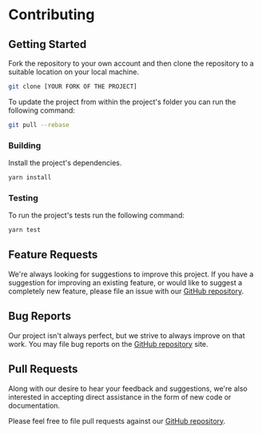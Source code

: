 # Contributing

## Getting Started

Fork the repository to your own account and then clone the repository to a suitable location on your local machine.

```bash
git clone [YOUR FORK OF THE PROJECT]
```

To update the project from within the project's folder you can run the following command:

```bash
git pull --rebase
```

### Building

Install the project's dependencies.

```bash
yarn install
```

### Testing

To run the project's tests run the following command:

```bash
yarn test
```

## Feature Requests

We're always looking for suggestions to improve this project. If you have a suggestion for improving an existing feature, or would like to suggest a completely new feature, please file an issue with our [GitHub repository](https://github.com/factset/labeledpipe/issues).

## Bug Reports

Our project isn't always perfect, but we strive to always improve on that work. You may file bug reports on the [GitHub repository](https://github.com/factset/labeledpipe/issues) site.

## Pull Requests

Along with our desire to hear your feedback and suggestions, we're also interested in accepting direct assistance in the form of new code or documentation.

Please feel free to file pull requests against our [GitHub repository](https://github.com/factset/labeledpipe/pulls).
